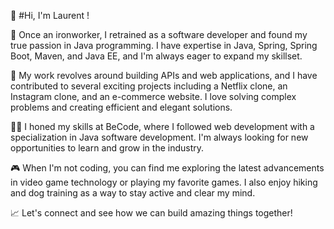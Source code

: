 👋 #Hi, I'm Laurent !

🔨 Once an ironworker, I retrained as a software developer and found my true passion in Java programming. I have expertise in Java, Spring, Spring Boot, Maven, and Java EE, and I'm always eager to expand my skillset.

🚀 My work revolves around building APIs and web applications, and I have contributed to several exciting projects including a Netflix clone, an Instagram clone, and an e-commerce website. I love solving complex problems and creating efficient and elegant solutions.

👨‍💻 I honed my skills at BeCode, where I followed web development with a specialization in Java software development. I'm always looking for new opportunities to learn and grow in the industry.

🎮 When I'm not coding, you can find me exploring the latest advancements in video game technology or playing my favorite games. I also enjoy hiking and dog training as a way to stay active and clear my mind.

📈 Let's connect and see how we can build amazing things together!
